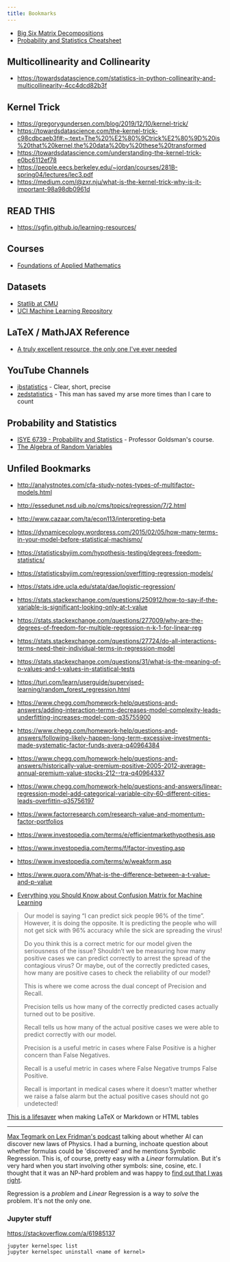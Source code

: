 ```yaml
---
title: Bookmarks
---
```



* [Big Six Matrix Decompositions](https://nhigham.com/2022/05/18/the-big-six-matrix-factorizations/)
* [Probability and Statistics Cheatsheet](http://statistics.zone/)

## Multicollinearity and Collinearity

* https://towardsdatascience.com/statistics-in-python-collinearity-and-multicollinearity-4cc4dcd82b3f

## Kernel Trick

* https://gregorygundersen.com/blog/2019/12/10/kernel-trick/
* https://towardsdatascience.com/the-kernel-trick-c98cdbcaeb3f#:~:text=The%20%E2%80%9Ctrick%E2%80%9D%20is%20that%20kernel,the%20data%20by%20these%20transformed
* https://towardsdatascience.com/understanding-the-kernel-trick-e0bc6112ef78
* https://people.eecs.berkeley.edu/~jordan/courses/281B-spring04/lectures/lec3.pdf
* https://medium.com/@zxr.nju/what-is-the-kernel-trick-why-is-it-important-98a98db0961d

## READ THIS

* https://sgfin.github.io/learning-resources/

## Courses

* [Foundations of Applied Mathematics](https://foundations-of-applied-mathematics.github.io/)

## Datasets

* [Statlib at CMU](http://lib.stat.cmu.edu/datasets/)
* [UCI Machine Learning Repository](https://archive.ics.uci.edu/ml/index.php)

## LaTeX / MathJAX Reference

* [A truly excellent resource, the only one I've ever needed](https://math.meta.stackexchange.com/questions/5020/mathjax-basic-tutorial-and-quick-reference)

## YouTube Channels

* [jbstatistics](https://www.youtube.com/channel/UCiHi6xXLzi9FMr9B0zgoHqA)  - Clear, short, precise
* [zedstatistics](https://www.youtube.com/channel/UC6AVa0vSrCpuskzGDDKz_EQ) - This man has saved my arse more times than I care to count

## Probability and Statistics

* [ISYE 6739 - Probability and Statistics](https://www2.isye.gatech.edu/~sman/courses/6739/) - Professor Goldsman's course.
* [The Algebra of Random Variables](https://en.wikipedia.org/wiki/Algebra_of_random_variables)

## Unfiled Bookmarks

* http://analystnotes.com/cfa-study-notes-types-of-multifactor-models.html
* http://essedunet.nsd.uib.no/cms/topics/regression/7/2.html
* http://www.cazaar.com/ta/econ113/interpreting-beta
* https://dynamicecology.wordpress.com/2015/02/05/how-many-terms-in-your-model-before-statistical-machismo/
* https://statisticsbyjim.com/hypothesis-testing/degrees-freedom-statistics/
* https://statisticsbyjim.com/regression/overfitting-regression-models/
* https://stats.idre.ucla.edu/stata/dae/logistic-regression/
* https://stats.stackexchange.com/questions/250912/how-to-say-if-the-variable-is-significant-looking-only-at-t-value
* https://stats.stackexchange.com/questions/277009/why-are-the-degrees-of-freedom-for-multiple-regression-n-k-1-for-linear-reg
* https://stats.stackexchange.com/questions/27724/do-all-interactions-terms-need-their-individual-terms-in-regression-model
* https://stats.stackexchange.com/questions/31/what-is-the-meaning-of-p-values-and-t-values-in-statistical-tests
* https://turi.com/learn/userguide/supervised-learning/random_forest_regression.html
* https://www.chegg.com/homework-help/questions-and-answers/adding-interaction-terms-decreases-model-complexity-leads-underfitting-increases-model-com-q35755900
* https://www.chegg.com/homework-help/questions-and-answers/following-likely-happen-long-term-excessive-investments-made-systematic-factor-funds-avera-q40964384
* https://www.chegg.com/homework-help/questions-and-answers/historically-value-premium-positive-2005-2012-average-annual-premium-value-stocks-212--tra-q40964337
* https://www.chegg.com/homework-help/questions-and-answers/linear-regression-model-add-categorical-variable-city-60-different-cities-leads-overfittin-q35756197
* https://www.factorresearch.com/research-value-and-momentum-factor-portfolios
* https://www.investopedia.com/terms/e/efficientmarkethypothesis.asp
* https://www.investopedia.com/terms/f/factor-investing.asp
* https://www.investopedia.com/terms/w/weakform.asp
* https://www.quora.com/What-is-the-difference-between-a-t-value-and-p-value


* [Everything you Should Know about Confusion Matrix for Machine Learning](https://www.analyticsvidhya.com/blog/2020/04/confusion-matrix-machine-learning/)

> Our model is saying “I can predict sick people 96% of the time”. However, it is doing the opposite. It is predicting the people who will not get sick with 96% accuracy while the sick are spreading the virus!
>
> Do you think this is a correct metric for our model given the seriousness of the issue? Shouldn’t we be measuring how many positive cases we can predict correctly to arrest the spread of the contagious virus? Or maybe, out of the correctly predicted cases, how many are positive cases to check the reliability of our model?
>
> This is where we come across the dual concept of Precision and Recall.
>
> Precision tells us how many of the correctly predicted cases actually turned out to be positive.
>
> Recall tells us how many of the actual positive cases we were able to predict correctly with our model.
>
> Precision is a useful metric in cases where False Positive is a higher concern than False Negatives.
>
> Recall is a useful metric in cases where False Negative trumps False Positive.
>
> Recall is important in medical cases where it doesn’t matter whether we raise a false alarm but the actual positive cases should not go undetected!

[This is a lifesaver](https://www.tablesgenerator.com/) when making LaTeX or Markdown or HTML tables

---

[Max Tegmark on Lex Fridman's podcast](https://www.youtube.com/watch?v=dinfiuGqoQw) talking about whether AI can discover new laws of Physics. I had a burning, inchoate question about whether formulas could be 'discovered' and he mentions Symbolic Regression. This is, of course, pretty easy with a _Linear_ formulation. But it's very hard when you start involving other symbols: sine, cosine, etc. I thought that it was an NP-hard problem and was happy to [find out that I was right](https://en.wikipedia.org/wiki/Symbolic_regression).

Regression is a _problem_ and _Linear_ Regression is a way to _solve_ the problem. It's not the only one.

### Jupyter stuff

https://stackoverflow.com/a/61985137

```
jupyter kernelspec list
jupyter kernelspec uninstall <name of kernel>
```

